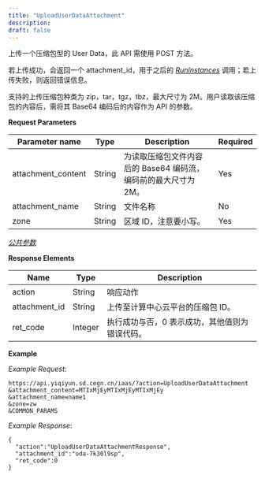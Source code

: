 ```yaml
---
title: "UploadUserDataAttachment"
description: 
draft: false
---
```




上传一个压缩包型的 User Data，此 API 需使用 POST 方法。

若上传成功，会返回一个 attachment_id，用于之后的 [_RunInstances_](../../instance/run_instances/) 调用；若上传失败，则返回错误信息。

支持的上传压缩包种类为 zip，tar，tgz，tbz，最大尺寸为 2M。用户读取该压缩包的内容后，需将其 Base64 编码后的内容作为 API 的参数。

**Request Parameters**

| Parameter name | Type | Description | Required |
| --- | --- | --- | --- |
| attachment_content | String | 为读取压缩包文件内容后的 Base64 编码流，编码前的最大尺寸为 2M。 | Yes |
| attachment_name | String | 文件名称 | No |
| zone | String | 区域 ID，注意要小写。 | Yes |

[_公共参数_](../../../parameters/)

**Response Elements**

| Name | Type | Description |
| --- | --- | --- |
| action | String | 响应动作 |
| attachment_id | String | 上传至计算中心云平台的压缩包 ID。 |
| ret_code | Integer | 执行成功与否，0 表示成功，其他值则为错误代码。 |

**Example**

_Example Request_:

```
https://api.yiqiyun.sd.cegn.cn/iaas/?action=UploadUserDataAttachment
&attachment_content=MTIxMjEyMTIxMjEyMTIxMjEy
&attachment_name=name1
&zone=zw
&COMMON_PARAMS
```

_Example Response_:

```
{
  "action":"UploadUserDataAttachmentResponse",
  "attachment_id":"uda-7k30l9sp",
  "ret_code":0
}
```
